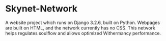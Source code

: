 # Skynet-Network
A website project which runs on Django 3.2.6, built on Python. Webpages are built on HTML, and the network currently has no CSS.
This network helps regulates soulflow and allows optimized Withermancy performance.
